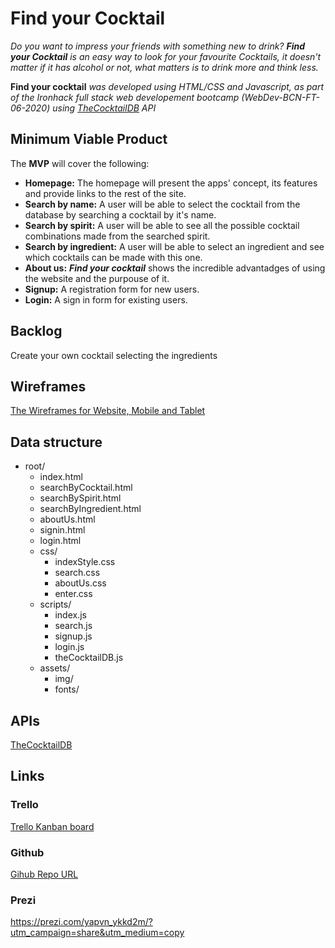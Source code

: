 # Find your Cocktail

*Do you want to impress your friends with something new to drink? **Find your Cocktail** is an easy way to look for your favourite Cocktails, it doesn't matter if it has alcohol or not, what matters is to drink more and think less.*



**Find your cocktail** *was developed using HTML/CSS and Javascript, as part of the Ironhack full stack web developement bootcamp (WebDev-BCN-FT-06-2020) using  [TheCocktailDB](https://www.thecocktaildb.com/api.php)  API*

## Minimum Viable Product

The **MVP** will cover the following:

- **Homepage:** The homepage will present the apps' concept, its features and provide links to the rest of the site.
- **Search by name:** A user will be able to select the cocktail from the database by searching a cocktail by it's name.
- **Search by spirit:** A user will be able to see all the possible cocktail combinations made from the searched spirit.
- **Search by ingredient:** A user will be able to select an ingredient and see which cocktails can be made with this one.
- **About us:** ***Find your cocktail*** shows the incredible advantadges of using the website and the purpouse of it.
- **Signup:** A registration form for new users.
- **Login:** A sign in form for existing users.

## Backlog

Create your own cocktail selecting the ingredients

## Wireframes

[The Wireframes for Website, Mobile and Tablet](https://github.com/adrimual/M1-Find-Your-Cocktail/tree/master/M1-WIREFRAMES)

## Data structure

- root/
  - index.html
  - searchByCocktail.html
  - searchBySpirit.html
  - searchByIngredient.html
  - aboutUs.html
  - signin.html
  - login.html
  - css/
    - indexStyle.css
    - search.css
    - aboutUs.css
    - enter.css
  - scripts/
    - index.js
    - search.js
    - signup.js
    - login.js
    - theCocktailDB.js
  - assets/
    - img/
    - fonts/

## APIs

[TheCocktailDB](https://www.thecocktaildb.com/api.php)

## Links

### Trello

[Trello Kanban board](https://trello.com/b/blFMX0Rn/find-your-cocktail)

### Github

[Gihub Repo URL](https://github.com/adrimual/M1-Find-Your-Cocktail)

### Prezi

https://prezi.com/yapvn_ykkd2m/?utm_campaign=share&utm_medium=copy
